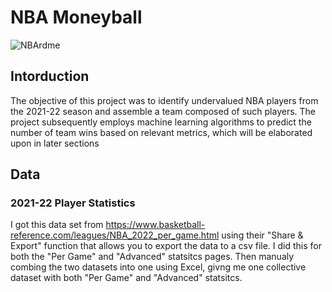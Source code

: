 # NBA Moneyball
![NBArdme](https://user-images.githubusercontent.com/83333358/227303726-1d76941f-0bc2-46e1-ab49-68d693e66896.jpg)

## Intorduction
The objective of this project was to identify undervalued NBA players from the 2021-22 season and assemble a team composed of such players. The project subsequently employs machine learning algorithms to predict the number of team wins based on relevant metrics, which will be elaborated upon in later sections

## Data
### 2021-22 Player Statistics
I got this data set from https://www.basketball-reference.com/leagues/NBA_2022_per_game.html using their "Share & Export" function that allows you to export the data to a csv file. I did this for both the "Per Game" and "Advanced" statsitcs pages. Then manualy combing the two datasets into one using Excel, givng me one collective dataset with both "Per Game" and "Advanced" statsitcs.
